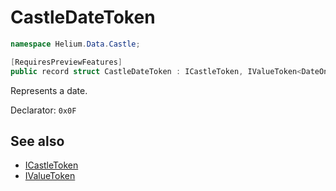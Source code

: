 # CastleDateToken

~~~cs
namespace Helium.Data.Castle;

[RequiresPreviewFeatures]
public record struct CastleDateToken : ICastleToken, IValueToken<DateOnly>
~~~

Represents a date.

Declarator: `0x0F`

## See also

- [ICastleToken](./icastletoken.md)
- [IValueToken](../../abstraction/ref/ivaluetoken.md)